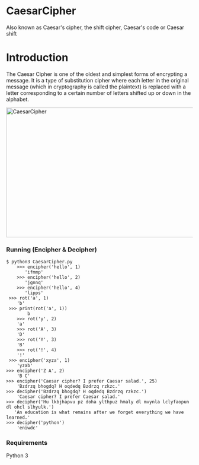 # CaesarCipher
 Also known as Caesar's cipher, the shift cipher, Caesar's code or Caesar shift
 
# Introduction

The Caesar Cipher is one of the oldest and simplest forms of encrypting a message. It is a type of substitution cipher where each letter in the original message (which in cryptography is called the plaintext) is replaced with a letter corresponding to a certain number of letters shifted up or down in the alphabet. 

<img src="https://learncryptography.com/assets/content/images/caesar_cipher.jpg" align="middle" alt="CaesarCipher" width="550" height="350" >

### Running (Encipher & Decipher)
```
$ python3 CaesarCipher.py
	>>> encipher('hello', 1)
	   'ifmmp'
	>>> encipher('hello', 2)
	   'jgnnq'
	>>> encipher('hello', 4)
	   'lipps'
 >>> rot('a', 1)
    'b'
 >>> print(rot('a', 1))
    	b
	>>> rot('y', 2)
    'a'
	>>> rot('A', 3)
   	'D'
	>>> rot('Y', 3)
   	'B'
	>>> rot('!', 4)
   	'!'
 >>> encipher('xyza', 1)
    'yzab'
>>> encipher('Z A', 2)
    'B C'
>>> encipher('Caesar cipher? I prefer Caesar salad.', 25)
    'Bzdrzq bhogdq? H oqdedq Bzdrzq rzkzc.'
>>> decipher('Bzdrzq bhogdq? H oqdedq Bzdrzq rzkzc.')
   	'Caesar cipher? I prefer Caesar salad.'
>>> decipher('Hu lkbjhapvu pz doha ylthpuz hmaly dl mvynla lclyfaopun dl ohcl slhyulk.')
   'An education is what remains after we forget everything we have learned.'
>>> decipher('python')
    'eniwdc'

```

### Requirements
Python 3

